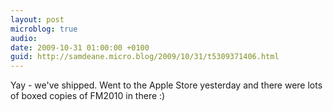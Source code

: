 ```yaml
---
layout: post
microblog: true
audio: 
date: 2009-10-31 01:00:00 +0100
guid: http://samdeane.micro.blog/2009/10/31/t5309371406.html
---
```

Yay - we've shipped. Went to the Apple Store yesterday and there were lots of boxed copies of FM2010 in there :)
